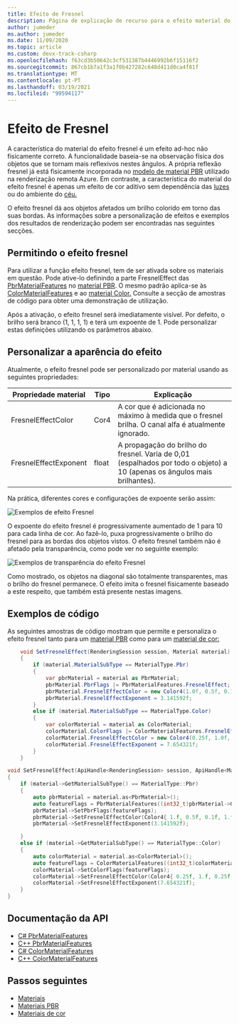 ```yaml
---
title: Efeito de Fresnel
description: Página de explicação de recurso para o efeito material do fresnel
author: jumeder
ms.author: jumeder
ms.date: 11/09/2020
ms.topic: article
ms.custom: devx-track-csharp
ms.openlocfilehash: f63cd3b50642c3cf531387b4446992b6f15116f2
ms.sourcegitcommit: 867cb1b7a1f3a1f0b427282c648d411d0ca4f81f
ms.translationtype: MT
ms.contentlocale: pt-PT
ms.lasthandoff: 03/19/2021
ms.locfileid: "99594117"
---
```

# <a name="fresnel-effect"></a>Efeito de Fresnel

A característica do material do efeito fresnel é um efeito ad-hoc não fisicamente correto. A funcionalidade baseia-se na observação física dos objetos que se tornam mais reflexivos nestes ângulos. A própria reflexão fresnel já está fisicamente incorporada no [modelo de material PBR](../../overview/features/pbr-materials.md) utilizado na renderização remota Azure. Em contraste, a característica do material do efeito fresnel é apenas um efeito de cor aditivo sem dependência das [luzes](../../overview/features/lights.md) ou do ambiente do [céu.](../../overview/features/sky.md)

O efeito fresnel dá aos objetos afetados um brilho colorido em torno das suas bordas. As informações sobre a personalização de efeitos e exemplos dos resultados de renderização podem ser encontradas nas seguintes secções.

## <a name="enabling-the-fresnel-effect"></a>Permitindo o efeito fresnel

Para utilizar a função efeito fresnel, tem de ser ativada sobre os materiais em questão. Pode ative-lo definindo a parte FresnelEffect das [PbrMaterialFeatures](/dotnet/api/microsoft.azure.remoterendering.pbrmaterialfeatures) no [material PBR](../../overview/features/pbr-materials.md). O mesmo padrão aplica-se às [ColorMaterialFeatures](/dotnet/api/microsoft.azure.remoterendering) e ao [material Color.](../../overview/features/color-materials.md) Consulte a secção de amostras de código para obter uma demonstração de utilização.

Após a ativação, o efeito fresnel será imediatamente visível. Por defeito, o brilho será branco (1, 1, 1, 1) e terá um expoente de 1. Pode personalizar estas definições utilizando os parâmetros abaixo.

## <a name="customizing-the-effect-appearance"></a>Personalizar a aparência do efeito

Atualmente, o efeito fresnel pode ser personalizado por material usando as seguintes propriedades:

| Propriedade material | Tipo | Explicação |
|-------------------|------|-------------|
| FresnelEffectColor | Cor4 | A cor que é adicionada no máximo à medida que o fresnel brilha. O canal alfa é atualmente ignorado. |
| FresnelEffectExponent | float | A propagação do brilho do fresnel. Varia de 0,01 (espalhados por todo o objeto) a 10 (apenas os ângulos mais brilhantes). |

Na prática, diferentes cores e configurações de expoente serão assim:

![Exemplos de efeito Fresnel](./media/fresnel-effect-examples.png)

O expoente do efeito fresnel é progressivamente aumentado de 1 para 10 para cada linha de cor. Ao fazê-lo, puxa progressivamente o brilho do fresnel para as bordas dos objetos vistos. O efeito fresnel também não é afetado pela transparência, como pode ver no seguinte exemplo:

![Exemplos de transparência do efeito Fresnel](./media/fresnel-effect-transparent-examples.png)

Como mostrado, os objetos na diagonal são totalmente transparentes, mas o brilho do fresnel permanece. O efeito imita o fresnel fisicamente baseado a este respeito, que também está presente nestas imagens.

## <a name="code-samples"></a>Exemplos de código

As seguintes amostras de código mostram que permite e personaliza o efeito fresnel tanto para um [material PBR](../../overview/features/pbr-materials.md) como para um [material de cor:](../../overview/features/color-materials.md)

```cs
    void SetFresnelEffect(RenderingSession session, Material material)
    {
        if (material.MaterialSubType == MaterialType.Pbr)
        {
            var pbrMaterial = material as PbrMaterial;
            pbrMaterial.PbrFlags |= PbrMaterialFeatures.FresnelEffect;
            pbrMaterial.FresnelEffectColor = new Color4(1.0f, 0.5f, 0.1f, 1.0f);
            pbrMaterial.FresnelEffectExponent = 3.141592f;
        }
        else if (material.MaterialSubType == MaterialType.Color)
        {
            var colorMaterial = material as ColorMaterial;
            colorMaterial.ColorFlags |= ColorMaterialFeatures.FresnelEffect;
            colorMaterial.FresnelEffectColor = new Color4(0.25f, 1.0f, 0.25f, 1.0f);
            colorMaterial.FresnelEffectExponent = 7.654321f;
        }
    }
```

```cpp
void SetFresnelEffect(ApiHandle<RenderingSession> session, ApiHandle<Material> material)
{
    if (material->GetMaterialSubType() == MaterialType::Pbr)
    {
        auto pbrMaterial = material.as<PbrMaterial>();
        auto featureFlags = PbrMaterialFeatures((int32_t)pbrMaterial->GetPbrFlags() | (int32_t)PbrMaterialFeatures::FresnelEffect);
        pbrMaterial->SetPbrFlags(featureFlags);
        pbrMaterial->SetFresnelEffectColor(Color4{ 1.f, 0.5f, 0.1f, 1.f });
        pbrMaterial->SetFresnelEffectExponent(3.141592f);

    }
    else if (material->GetMaterialSubType() == MaterialType::Color)
    {
        auto colorMaterial = material.as<ColorMaterial>();
        auto featureFlags = ColorMaterialFeatures((int32_t)colorMaterial->GetColorFlags() | (int32_t)ColorMaterialFeatures::FresnelEffect);
        colorMaterial->SetColorFlags(featureFlags);
        colorMaterial->SetFresnelEffectColor(Color4{ 0.25f, 1.f, 0.25f, 1.f });
        colorMaterial->SetFresnelEffectExponent(7.654321f);
    }
}
```

## <a name="api-documentation"></a>Documentação da API

* [C# PbrMaterialFeatures](/dotnet/api/microsoft.azure.remoterendering.pbrmaterialfeatures)
* [C++ PbrMaterialFeatures](/cpp/api/remote-rendering/pbrmaterialfeatures)
* [C# ColorMaterialFeatures](/dotnet/api/microsoft.azure.remoterendering.colormaterialfeatures)
* [C++ ColorMaterialFeatures](/cpp/api/remote-rendering/colormaterialfeatures)

## <a name="next-steps"></a>Passos seguintes

* [Materiais](../../concepts/materials.md)
* [Materiais PBR](../../overview/features/pbr-materials.md)
* [Materiais de cor](../../overview/features/color-materials.md)